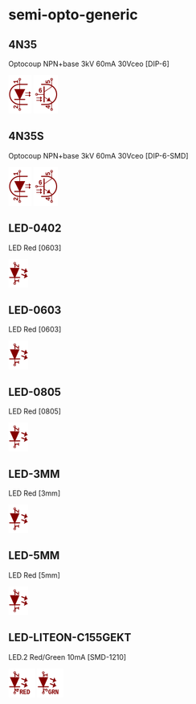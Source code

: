 # semi-opto-generic

## 4N35
Optocoup NPN+base 3kV 60mA 30Vceo [DIP-6]

![4N35__1__1](/images/semi-opto-generic__4N35__1__1.png?raw=true) 
![4N35__2__1](/images/semi-opto-generic__4N35__2__1.png?raw=true) 

## 4N35S
Optocoup NPN+base 3kV 60mA 30Vceo [DIP-6-SMD]

![4N35S__1__1](/images/semi-opto-generic__4N35__1__1.png?raw=true) 
![4N35S__2__1](/images/semi-opto-generic__4N35__2__1.png?raw=true) 

## LED-0402
LED Red [0603]

![LED-0402__1__1](/images/_semi__LED__1__1.png?raw=true) 

## LED-0603
LED Red [0603]

![LED-0603__1__1](/images/_semi__LED__1__1.png?raw=true) 

## LED-0805
LED Red [0805]

![LED-0805__1__1](/images/_semi__LED__1__1.png?raw=true) 

## LED-3MM
LED Red [3mm]

![LED-3MM__1__1](/images/_semi__LED__1__1.png?raw=true) 

## LED-5MM
LED Red [5mm]

![LED-5MM__1__1](/images/_semi__LED__1__1.png?raw=true) 

## LED-LITEON-C155GEKT
LED.2 Red/Green 10mA [SMD-1210]

![LED-LITEON-C155GEKT__1__1](/images/semi-opto-liteon__LED-LITEON-C155GEKT__1__1.png?raw=true) 
![LED-LITEON-C155GEKT__2__1](/images/semi-opto-liteon__LED-LITEON-C155GEKT__2__1.png?raw=true) 


